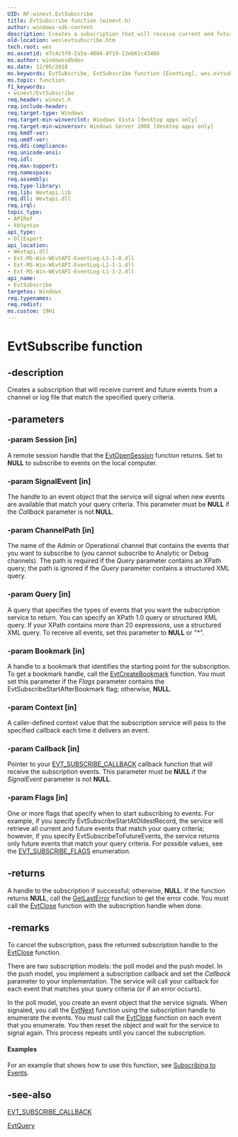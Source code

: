 ```yaml
---
UID: NF:winevt.EvtSubscribe
title: EvtSubscribe function (winevt.h)
author: windows-sdk-content
description: Creates a subscription that will receive current and future events from a channel or log file that match the specified query criteria.
old-location: wes\evtsubscribe.htm
tech.root: wes
ms.assetid: e7c4c5f9-2a5a-4004-8f19-13eb61c4346b
ms.author: windowssdkdev
ms.date: 12/05/2018
ms.keywords: EvtSubscribe, EvtSubscribe function [EventLog], wes.evtsubscribe, winevt/EvtSubscribe
ms.topic: function
f1_keywords:
- winevt/EvtSubscribe
req.header: winevt.h
req.include-header: 
req.target-type: Windows
req.target-min-winverclnt: Windows Vista [desktop apps only]
req.target-min-winversvr: Windows Server 2008 [desktop apps only]
req.kmdf-ver: 
req.umdf-ver: 
req.ddi-compliance: 
req.unicode-ansi: 
req.idl: 
req.max-support: 
req.namespace: 
req.assembly: 
req.type-library: 
req.lib: Wevtapi.lib
req.dll: Wevtapi.dll
req.irql: 
topic_type:
- APIRef
- kbSyntax
api_type:
- DllExport
api_location:
- Wevtapi.dll
- Ext-MS-Win-WEvtAPI-EventLog-L1-1-0.dll
- Ext-MS-Win-WEvtAPI-EventLog-L1-1-1.dll
- Ext-MS-Win-WEvtAPI-EventLog-L1-1-2.dll
api_name:
- EvtSubscribe
targetos: Windows
req.typenames: 
req.redist: 
ms.custom: 19H1
---
```


# EvtSubscribe function


## -description


Creates a subscription that will receive current and future events from a channel or log file that match the specified query criteria.


## -parameters




### -param Session [in]

A remote session handle that the <a href="https://docs.microsoft.com/windows/desktop/api/winevt/nf-winevt-evtopensession">EvtOpenSession</a> function returns. Set to <b>NULL</b> to subscribe to events on the local computer.


### -param SignalEvent [in]

The handle to an event object that the service will signal when new events are available that match your query criteria.  This parameter must be <b>NULL</b> if the <i>Callback</i> parameter is not <b>NULL</b>.


### -param ChannelPath [in]

The name of the Admin or Operational channel that contains the events that you want to subscribe to (you cannot subscribe to Analytic or Debug channels). The path is required if the <i>Query</i> parameter contains an XPath query; the path is ignored if the <i>Query</i> parameter contains a structured XML query.


### -param Query [in]

A query that specifies the types of events that you want the subscription service to return. You can specify an XPath 1.0 query or structured XML query. If your XPath contains more than 20 expressions, use a structured XML query. To receive all events, set this parameter to <b>NULL</b> or "*".


### -param Bookmark [in]

A handle to a bookmark that identifies the starting point for the subscription.  To get a bookmark handle, call the <a href="https://docs.microsoft.com/windows/desktop/api/winevt/nf-winevt-evtcreatebookmark">EvtCreateBookmark</a> function.  You must set this parameter if the <i>Flags</i> parameter contains the EvtSubscribeStartAfterBookmark flag; otherwise, <b>NULL</b>.


### -param Context [in]

A caller-defined context value that the subscription service will pass to the specified callback each time it delivers an event.


### -param Callback [in]

Pointer to your <a href="https://docs.microsoft.com/windows/desktop/api/winevt/nc-winevt-evt_subscribe_callback">EVT_SUBSCRIBE_CALLBACK</a> callback function that will receive the subscription events. This parameter must be <b>NULL</b> if the <i>SignalEvent</i> parameter is not <b>NULL</b>.


### -param Flags [in]

One or more flags that specify when to start subscribing to events. For example, if you specify EvtSubscribeStartAtOldestRecord, the service will retrieve all current and future events that match your query criteria; however, if you specify EvtSubscribeToFutureEvents, the service returns only future events that match your query criteria. For possible values, see the <a href="https://docs.microsoft.com/windows/desktop/api/winevt/ne-winevt-evt_subscribe_flags">EVT_SUBSCRIBE_FLAGS</a> enumeration.


## -returns



A handle to the subscription if successful; otherwise, <b>NULL</b>. If the function returns <b>NULL</b>, call the <a href="https://docs.microsoft.com/windows/desktop/api/errhandlingapi/nf-errhandlingapi-getlasterror">GetLastError</a> function to get the error code. You must call the <a href="https://docs.microsoft.com/windows/desktop/api/winevt/nf-winevt-evtclose">EvtClose</a> function with the subscription handle when done.




## -remarks



 To cancel the subscription, pass the returned subscription handle to the <a href="https://docs.microsoft.com/windows/desktop/api/winevt/nf-winevt-evtclose">EvtClose</a> function.

There are two subscription models: the poll model and the push model. In the push model, you implement a subscription callback and set the <i>Callback</i> parameter to your implementation. The service will call your callback for each event that matches your query criteria (or if an error occurs).

In the poll model, you create an event object that the service signals. When signaled, you call the <a href="https://docs.microsoft.com/windows/desktop/api/winevt/nf-winevt-evtnext">EvtNext</a> function using the subscription handle to enumerate the events. You must call the <a href="https://docs.microsoft.com/windows/desktop/api/winevt/nf-winevt-evtclose">EvtClose</a> function on each event that you enumerate. You then reset the object and wait for the service to signal again. This process repeats until you cancel the subscription.


#### Examples

For an example that shows how to use this function, see <a href="https://docs.microsoft.com/windows/desktop/WES/subscribing-to-events">Subscribing to Events</a>.

<div class="code"></div>



## -see-also




<a href="https://docs.microsoft.com/windows/desktop/api/winevt/nc-winevt-evt_subscribe_callback">EVT_SUBSCRIBE_CALLBACK</a>



<a href="https://docs.microsoft.com/windows/desktop/api/winevt/nf-winevt-evtquery">EvtQuery</a>
 

 

